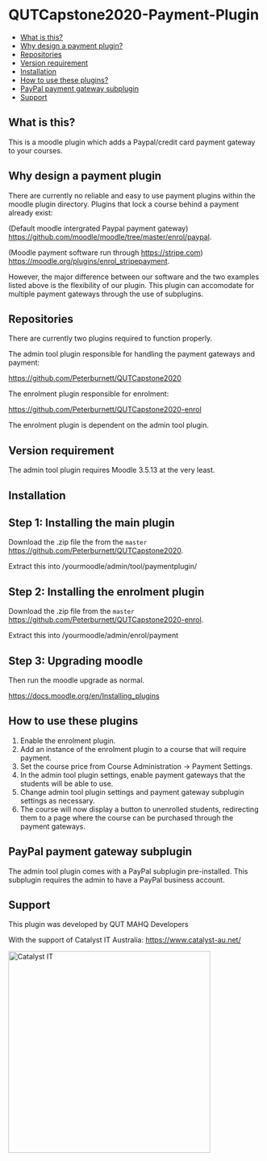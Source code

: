 # QUTCapstone2020-Payment-Plugin

* [What is this?](#what-is-this)
* [Why design a payment plugin?](#Why-design-a-payment-plugin)
* [Repositories](#Repositories)
* [Version requirement](#Version-requirement)
* [Installation](#installation)
* [How to use these plugins?](#How-to-use-these-plugins)
* [PayPal payment gateway subplugin](#PayPal-payment-gateway-subplugin)
* [Support](#Support) 

## What is this?
This is a moodle plugin which adds a Paypal/credit card payment gateway to your courses.

## Why design a payment plugin
There are currently no reliable and easy to use payment plugins within the moodle plugin directory.
Plugins that lock a course behind a payment already exist:

(Default moodle intergrated Paypal payment gateway) https://github.com/moodle/moodle/tree/master/enrol/paypal.

(Moodle payment software run through https://stripe.com) https://moodle.org/plugins/enrol_stripepayment.

However, the major difference between our software and the two examples listed above is the flexibility of our plugin.
This plugin can accomodate for multiple payment gateways through the use of subplugins.

## Repositories
There are currently two plugins required to function properly.

The admin tool plugin responsible for handling the payment gateways and payment:

https://github.com/Peterburnett/QUTCapstone2020 

The enrolment plugin responsible for enrolment:

https://github.com/Peterburnett/QUTCapstone2020-enrol

The enrolment plugin is dependent on the admin tool plugin.

## Version requirement

The admin tool plugin requires Moodle 3.5.13 at the very least.

## Installation

Step 1: Installing the main plugin
-------------------------------
Download the .zip file the from the `master` https://github.com/Peterburnett/QUTCapstone2020.

Extract this into /yourmoodle/admin/tool/paymentplugin/

Step 2: Installing the enrolment plugin
-------------------------------
Download the .zip file from the `master` https://github.com/Peterburnett/QUTCapstone2020-enrol.

Extract this into /yourmoodle/admin/enrol/payment

Step 3: Upgrading moodle
-------------------------------
Then run the moodle upgrade as normal.

https://docs.moodle.org/en/Installing_plugins

## How to use these plugins

1. Enable the enrolment plugin.
2. Add an instance of the enrolment plugin to a course that will require payment.
3. Set the course price from Course Administration -> Payment Settings.
4. In the admin tool plugin settings, enable payment gateways that the students will be able to use.
5. Change admin tool plugin settings and payment gateway subplugin settings as necessary.
6. The course will now display a button to unenrolled students, redirecting them to a page where the course can be purchased through the payment gateways.

## PayPal payment gateway subplugin

The admin tool plugin comes with a PayPal subplugin pre-installed. This subplugin requires the admin to have a PayPal business account.

## Support

This plugin was developed by QUT MAHQ Developers 

With the support of Catalyst IT Australia:
https://www.catalyst-au.net/

<img alt="Catalyst IT" src="https://cdn.rawgit.com/CatalystIT-AU/moodle-auth_saml2/master/pix/catalyst-logo.svg" width="400">
